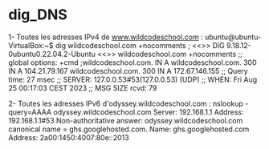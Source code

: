 # dig_DNS

1- Toutes les adresses IPv4 de www.wildcodeschool.com :
ubuntu@ubuntu-VirtualBox:~$ dig wildcodeschool.com +nocomments
; <<>> DiG 9.18.12-0ubuntu0.22.04.2-Ubuntu <<>> wildcodeschool.com +nocomments
;; global options: +cmd
;wildcodeschool.com. IN A
wildcodeschool.com. 300 IN A 104.21.79.167
wildcodeschool.com. 300 IN A 172.67.146.155
;; Query time: 27 msec
;; SERVER: 127.0.0.53#53(127.0.0.53) (UDP)
;; WHEN: Fri Aug 25 00:17:03 CEST 2023
;; MSG SIZE rcvd: 79

2- Toutes les adresses IPv6 d'odyssey.wildcodeschool.com :
nslookup -query=AAAA odyssey.wildcodeschool.com
Server: 192.168.1.1
Address: 192.168.1.1#53
Non-authoritative answer:
odyssey.wildcodeschool.com canonical name = ghs.googlehosted.com.
Name: ghs.googlehosted.com
Address: 2a00:1450:4007:80e::2013
